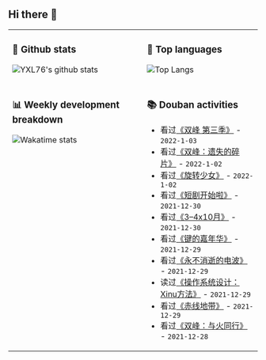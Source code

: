 ## Hi there 👋

<table>
<tr>
<td valign="top" width="54%">

### 🔭 Github stats

![YXL76's github stats](https://github-readme-stats.yxl76.vercel.app/api?username=YXL76&count_private=true&show_icons=true&include_all_commits=true&theme=prussian&line_height=28&disable_animations=true)

</td>

<td valign="top" width="46%">

### 🌱 Top languages

![Top Langs](https://github-readme-stats.yxl76.vercel.app/api/top-langs/?username=YXL76&layout=compact&theme=prussian&langs_count=8&hide=HTML,CSS,SCSS)

</td>
</tr>
<tr>
<td valign="top" width="54%">

### 📊 Weekly development breakdown

![Wakatime stats](https://github-readme-stats.yxl76.vercel.app/api/wakatime?username=YXL76&layout=compact&theme=prussian)


</td>
<td valign="top" width="46%">

### 📚 Douban activities

- 看过[《双峰 第三季》](http://movie.douban.com/subject/26088510/) - `2022-1-03`
- 看过[《双峰：遗失的碎片》](http://movie.douban.com/subject/26712750/) - `2022-1-02`
- 看过[《旋转少女》](http://movie.douban.com/subject/25955418/) - `2022-1-02`
- 看过[《短剧开始啦》](http://movie.douban.com/subject/35358556/) - `2021-12-30`
- 看过[《3–4x10月》](http://movie.douban.com/subject/1297290/) - `2021-12-30`
- 看过[《键的嘉年华》](http://movie.douban.com/subject/35438216/) - `2021-12-29`
- 看过[《永不消逝的电波》](http://movie.douban.com/subject/1431694/) - `2021-12-29`
- 读过[《操作系统设计：Xinu方法》](https://book.douban.com/subject/25772410/) - `2021-12-29`
- 看过[《赤线地带》](http://movie.douban.com/subject/1466788/) - `2021-12-29`
- 看过[《双峰：与火同行》](http://movie.douban.com/subject/1303472/) - `2021-12-28`

</td>
</tr>
</table>

<!--
**YXL76/YXL76** is a ✨ _special_ ✨ repository because its `README.md` (this file) appears on your GitHub profile.

Here are some ideas to get you started:

- 🔭 I’m currently working on ...
- 🌱 I’m currently learning ...
- 👯 I’m looking to collaborate on ...
- 🤔 I’m looking for help with ...
- 💬 Ask me about ...
- 📫 How to reach me: ...
- 😄 Pronouns: ...
- ⚡ Fun fact: ...
-->
